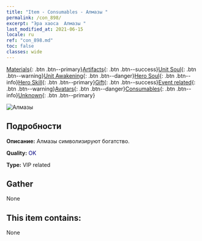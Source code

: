 ```yaml
---
title: "Item - Consumables - Алмазы "
permalink: /con_898/
excerpt: "Эра хаоса  Алмазы "
last_modified_at: 2021-06-15
locale: ru
ref: "con_898.md"
toc: false
classes: wide
---
```

 [Materials](/ItemsRU/){: .btn .btn--primary}[Artifacts](/ItemsRU/Artifacts/){: .btn .btn--success}[Unit Soul](/ItemsRU/UnitSoul/){: .btn .btn--warning}[Unit Awakening](/ItemsRU/UnitAwakening/){: .btn .btn--danger}[Hero Soul](/ItemsRU/HeroSoul/){: .btn .btn--info}[Hero Skill](/ItemsRU/HeroSkill/){: .btn .btn--primary}[Gift](/ItemsRU/Gift/){: .btn .btn--success}[Event related](/ItemsRU/Events/){: .btn .btn--warning}[Avatars](/ItemsRU/Avatars/){: .btn .btn--danger}[Consumables](/ItemsRU/Consumables/){: .btn .btn--info}[Unknown](/ItemsRU/Unknown/){: .btn .btn--primary}

 ![Алмазы ](/images/t/i_102.png)

## Подробности
 **Описание:** Алмазы символизируют богатство.

 **Quality:** <span style="color: #000080">OK</span>

 **Type:** VIP related

## Gather

  None

## This item contains:

  None


